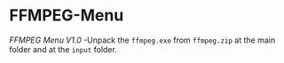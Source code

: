 # FFMPEG-Menu

*FFMPEG Menu V1.0* 
-Unpack the ```ffmpeg.exe``` from ```ffmpeg.zip``` at the main folder and at the ```input``` folder.

